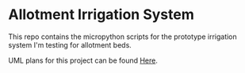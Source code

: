 # Allotment Irrigation System
This repo contains the micropython scripts for the prototype irrigation system I'm testing for allotment beds.

UML plans for this project can be found [Here](https://lucid.app/lucidchart/73a66355-1606-456c-83bf-8c98eb80f057/edit?invitationId=inv_04508191-676b-47ba-aba9-0f201796de4c).
